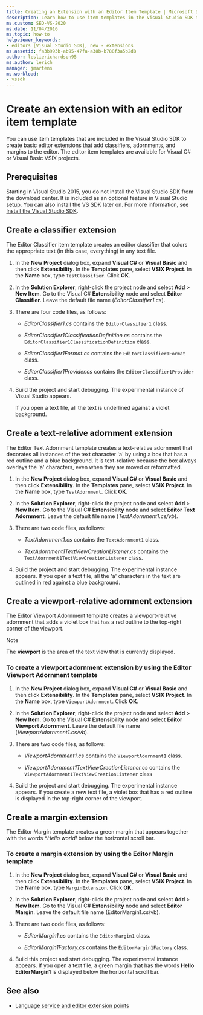 ```yaml
---
title: Creating an Extension with an Editor Item Template | Microsoft Docs
description: Learn how to use item templates in the Visual Studio SDK to create basic editor extensions that add classifiers, adornments, and margins to the editor.
ms.custom: SEO-VS-2020
ms.date: 11/04/2016
ms.topic: how-to
helpviewer_keywords:
- editors [Visual Studio SDK], new - extensions
ms.assetid: fa3b993b-ab95-47fa-a38b-b788f3a5b2d8
author: leslierichardson95
ms.author: lerich
manager: jmartens
ms.workload:
- vssdk
---
```

# Create an extension with an editor item template
You can use item templates that are included in the Visual Studio SDK to create basic editor extensions that add classifiers, adornments, and margins to the editor. The editor item templates are available for Visual C# or Visual Basic VSIX projects.

## Prerequisites
 Starting in Visual Studio 2015, you do not install the Visual Studio SDK from the download center. It is included as an optional feature in Visual Studio setup. You can also install the VS SDK later on. For more information, see [Install the Visual Studio SDK](../extensibility/installing-the-visual-studio-sdk.md).

## Create a classifier extension
 The Editor Classifier item template creates an editor classifier that colors the appropriate text (in this case, everything) in any text file.

1. In the **New Project** dialog box, expand **Visual C#** or **Visual Basic** and then click **Extensibility**. In the **Templates** pane, select **VSIX Project**. In the **Name** box, type `TestClassifier`. Click **OK**.

2. In the **Solution Explorer**, right-click the project node and select **Add** > **New Item**. Go to the Visual C# **Extensibility** node and select **Editor Classifier**. Leave the default file name (*EditorClassifier1.cs*).

3. There are four code files, as follows:

    - *EditorClassifier1.cs* contains the `EditorClassifier1` class.

    - *EditorClassifier1ClassificationDefinition.cs* contains the `EditorClassifier1ClassificationDefinition` class.

    - *EditorClassifier1Format.cs* contains the `EditorClassifier1Format`  class.

    - *EditorClassifier1Provider.cs* contains the `EditorClassifier1Provider` class.

4. Build the project and start debugging. The experimental instance of Visual Studio appears.

     If you open a text file, all the text is underlined against a violet background.

## Create a text-relative adornment extension
 The Editor Text Adornment template creates a text-relative adornment that decorates all instances of the text character 'a' by using a box that has a red outline and a blue background. It is text-relative because the box always overlays the 'a' characters, even when they are moved or reformatted.

1. In the **New Project** dialog box, expand **Visual C#** or **Visual Basic** and then click **Extensibility**. In the **Templates** pane, select **VSIX Project**. In the **Name** box, type `TestAdornment`. Click **OK**.

2. In the **Solution Explorer**, right-click the project node and select **Add** > **New Item**. Go to the Visual C# **Extensibility** node and select **Editor Text Adornment**. Leave the default file name (*TextAdornment1.cs/vb*).

3. There are two code files, as follows:

    - *TextAdornment1.cs* contains the `TextAdornment1` class.

    - *TextAdornment1TextViewCreationListener.cs* contains the `TextAdornment1TextViewCreationListener` class.

4. Build the project and start debugging. The experimental instance appears. If you open a text file, all the 'a' characters in the text are outlined in red against a blue background.

## Create a viewport-relative adornment extension
 The Editor Viewport Adornment template creates a viewport-relative adornment that adds a violet box that has a red outline to the top-right corner of the viewport.

> [!NOTE]
> The **viewport** is the area of the text view that is currently displayed.

### To create a viewport adornment extension by using the Editor Viewport Adornment template

1. In the **New Project** dialog box, expand **Visual C#** or **Visual Basic** and then click **Extensibility**. In the **Templates** pane, select **VSIX Project**. In the **Name** box, type `ViewportAdornment`. Click **OK**.

2. In the **Solution Explorer**, right-click the project node and select **Add** > **New Item**. Go to the Visual C# **Extensibility** node and select **Editor Viewport Adornment**. Leave the default file name (*ViewportAdornment1.cs/vb*).

3. There are two code files, as follows:

    - *ViewportAdornment1.cs* contains the `ViewportAdornment1` class.

    - *ViewportAdornment1TextViewCreationListener.cs* contains the `ViewportAdornment1TextViewCreationListener` class

4. Build the project and start debugging. The experimental instance appears. If you create a new text file, a violet box that has a red outline is displayed in the top-right corner of the viewport.

## Create a margin extension
 The Editor Margin template creates a green margin that appears together with the words **Hello world!* below the horizontal scroll bar.

### To create a margin extension by using the Editor Margin template

1. In the **New Project** dialog box, expand **Visual C#** or **Visual Basic** and then click **Extensibility**. In the **Templates** pane, select **VSIX Project**. In the **Name** box, type `MarginExtension`. Click **OK**.

2. In the **Solution Explorer**, right-click the project node and select **Add** > **New Item**. Go to the Visual C# **Extensibility** node and select **Editor Margin**. Leave the default file name (EditorMargin1.cs/vb).

3. There are two code files, as follows:

    - *EditorMargin1.cs* contains the `EditorMargin1` class.

    - *EditorMargin1Factory.cs* contains the `EditorMargin1Factory` class.

4. Build this project and start debugging. The experimental instance appears. If you open a text file, a green margin that has the words **Hello EditorMargin1** is displayed below the horizontal scroll bar.

## See also
- [Language service and editor extension points](../extensibility/language-service-and-editor-extension-points.md)
